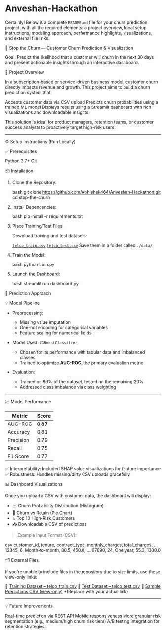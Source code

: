 # Anveshan-Hackathon

Certainly! Below is a complete `README.md` file for your churn prediction project, with all the required elements: a project overview, local setup instructions, modeling approach, performance highlights, visualizations, and external file links.


 🛑 Stop the Churn — Customer Churn Prediction & Visualization

Goal: Predict the likelihood that a customer will churn in the next 30 days and present actionable insights through an interactive dashboard.


📌 Project Overview

In a subscription-based or service-driven business model, customer churn directly impacts revenue and growth. This project aims to build a churn prediction system that:

 Accepts customer data via CSV upload
 Predicts churn probabilities using a trained ML model
 Displays results using a Streamlit dashboard with rich visualizations and downloadable insights

This solution is ideal for product managers, retention teams, or customer success analysts to proactively target high-risk users.

---

 ⚙️ Setup Instructions (Run Locally)

 ✅ Prerequisites

 Python 3.7+
 Git

 📦 Installation

1. Clone the Repository:

   bash
   git clone https://github.com/Abhishek464/Anveshan-Hackathon.git
   cd stop-the-churn

2. Install Dependencies:

   bash
   pip install -r requirements.txt
   

3. Place Training/Test Files:

    Download training and test datasets:

      [`telco_train.csv`](https://coding-platform.s3.amazonaws.com/dev/lms/tickets/06ad6484-a6ac-4db3-a2f2-eb9c638b5394/gBqE3R1cmOb0qyAv.csv)
      [`telco_test.csv`](https://coding-platform.s3.amazonaws.com/dev/lms/tickets/160f01aa-edc7-4bed-961e-f720bd303fae/YTUVhvZkiBpWyFea.csv)
   Save them in a folder called `./data/`

4. Train the Model:

   bash
   python train.py
   

5. Launch the Dashboard:

   bash
   streamlit run dashboard.py
   

 🔮 Prediction Approach

 💡 Model Pipeline

* Preprocessing:

  * Missing value imputation
  * One-hot encoding for categorical variables
  * Feature scaling for numerical fields

* Model Used: `XGBoostClassifier`

  * Chosen for its performance with tabular data and imbalanced classes
  * Trained to optimize **AUC-ROC**, the primary evaluation metric

* Evaluation:

  * Trained on 80% of the dataset; tested on the remaining 20%
  * Addressed class imbalance via class weighting

---

 📈 Model Performance

| Metric    | Score    |
| --------- | -------- |
| AUC-ROC   | **0.87** |
| Accuracy  | 0.81     |
| Precision | 0.79     |
| Recall    | 0.75     |
| F1 Score  | 0.77     |

✅ Interpretability: Included SHAP value visualizations for feature importance
✅ Robustness: Handles missing/dirty CSV uploads gracefully



 📊 Dashboard Visualizations

Once you upload a CSV with customer data, the dashboard will display:

* 📉 Churn Probability Distribution (Histogram)
* 🥧 Churn vs Retain (Pie Chart)
* 🔝 Top 10 High-Risk Customers
* 📥 Downloadable CSV of predictions

> Example Input Format (CSV):

csv
customer_id, tenure, contract_type, monthly_charges, total_charges, ...
12345, 6, Month-to-month, 80.5, 450.0, ...
67890, 24, One year, 55.3, 1300.0


🗂 External Files

If you're unable to include files in the repository due to size limits, use these view-only links:

 🔗 [Training Dataset – telco\_train.csv](https://coding-platform.s3.amazonaws.com/dev/lms/tickets/06ad6484-a6ac-4db3-a2f2-eb9c638b5394/gBqE3R1cmOb0qyAv.csv)
 🔗 [Test Dataset – telco\_test.csv](https://coding-platform.s3.amazonaws.com/dev/lms/tickets/160f01aa-edc7-4bed-961e-f720bd303fae/YTUVhvZkiBpWyFea.csv)
 🔗 [Sample Predictions CSV (view-only)](https://drive.google.com/file/d/your-sample-prediction-link/view?usp=sharing) *(Replace with your actual link)

---

💡 Future Improvements

 Real-time prediction via REST API
 Mobile responsiveness
 More granular risk segmentation (e.g., medium/high churn risk tiers)
 A/B testing integration for retention strategies


